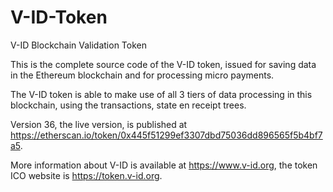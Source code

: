 # V-ID-Token
V-ID Blockchain Validation Token

This is the complete source code of the V-ID token, issued for saving data in the Ethereum blockchain and for processing micro payments.

The V-ID token is able to make use of all 3 tiers of data processing in this blockchain, using the transactions, state en receipt trees.

Version 36, the live version, is published at https://etherscan.io/token/0x445f51299ef3307dbd75036dd896565f5b4bf7a5.

More information about V-ID is available at https://www.v-id.org, the token ICO website is https://token.v-id.org.
